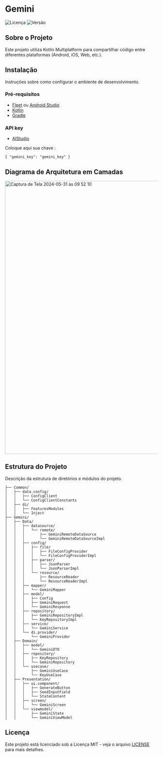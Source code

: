 # Gemini

![Licença](https://img.shields.io/badge/licença-MIT-blue.svg)
![Versão](https://img.shields.io/badge/versão-1.0.0-brightgreen.svg)

## Sobre o Projeto

Este projeto utiliza Kotlin Multiplatform para compartilhar código entre diferentes plataformas (Android, iOS, Web, etc.).

## Instalação

Instruções sobre como configurar o ambiente de desenvolvimento.

### Pré-requisitos

- [Fleet](https://www.jetbrains.com/fleet/) ou [Android Studio](https://developer.android.com/studio)
- [Kotlin](https://kotlinlang.org/)
- [Gradle](https://gradle.org/)


### API key 

- [AIStudio](https://aistudio.google.com/app/apikey)

Coloque aqui sua chave :

`{
"gemini_key": "gemini_key"
}`

## Diagrama de Arquitetura em Camadas

<img width="897" alt="Captura de Tela 2024-05-31 às 09 52 10" src="https://github.com/GilbertoPapa/Gemini/assets/15881202/a5d5d9fa-53e5-468f-9874-4545bc26282b">

## Estrutura do Projeto

Descrição da estrutura de diretórios e módulos do projeto.

```plaintext
├── Common/
│   ├── data.config/
│   │   ├── ConfigClient
│   │   └── ConfigClientConstants
│   ├── di/
│   │   ├── FeaturesModules
│   │   └── Inject
├── Gemini/
│   ├── Data/
│   │   ├── datasource/
│   │   │   └── remote/
│   │   │       ├── GeminiRemoteDataSource
│   │   │       └── GeminiRemoteDataSourceImpl
│   │   ├── config/
│   │   │   ├── file/
│   │   │   │   ├── FileConfigProvider
│   │   │   │   └── FileConfigProviderImpl
│   │   │   ├── parser/
│   │   │   │   ├── JsonParser
│   │   │   │   └── JsonParserImpl
│   │   │   └── resource/
│   │   │       ├── ResourceReader
│   │   │       └── ResourceReaderImpl
│   │   ├── mapper/
│   │   │   └── GeminiMapper
│   │   ├── model/
│   │   │   ├── Config
│   │   │   ├── GeminiRequest
│   │   │   └── GeminiResponse
│   │   ├── repository/
│   │   │   ├── GeminiRepositoryImpl
│   │   │   └── KeyRepositoryImpl
│   │   ├── service/
│   │   │   └── GeminiService
│   │   └── di.provider/
│   │       └── GeminiProvider
│   ├── Domain/
│   │   ├── model/
│   │   │   └── GeminiDTO
│   │   ├── repository/
│   │   │   ├── KeyRepository
│   │   │   └── GeminiRepository
│   │   └── usecase/
│   │       ├── GeminiUseCase
│   │       └── KeyUseCase
│   ├── Presentation/
│   │   ├── ui.component/
│   │   │   ├── GenerateButton
│   │   │   ├── SeedInputField
│   │   │   └── StateContent
│   │   ├── screen/
│   │   │   └── GeminiScreen
│   │   └── viewmodel/
│   │       ├── GeminiState
│   │       └── GeminiViewModel
```

## Licença

Este projeto está licenciado sob a Licença MIT - veja o arquivo [LICENSE](LICENSE) para mais detalhes.

